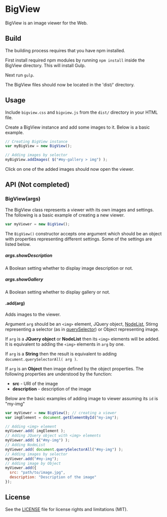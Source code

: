 # BigView

BigView is an image viewer for the Web.

## Build

The building process requires that you have npm installed.

First install required npm modules by running `npm install` inside the BigView directory. This will install Gulp.

Next run `gulp`.

The BigView files should now be located in the 'dist/' directory.

## Usage

Include `bigview.css` and `bigview.js` from the `dist/` directory in your HTML file.

Create a BigView instance and add some images to it. Below is a basic example.
```javascript
// Creating BigView instance
var myBigView = new BigView();

// Adding images by selector
myBigView.addImages( $("#my-gallery > img") );
```
Click on one of the added images should now open the viewer.

## API (Not completed)

### BigView(args)

The BigView class represents a viewer with its own images and settings. The following is a basic example of creating a new viewer.
```javascript
var myViewer = new BigView();
```
The `BigView()` constructor accepts one argument which should be an object with properties representing different settings. Some of the settings are listed below.

##### args.showDescription

A Boolean setting whether to display image description or not.

##### args.showGallery

A Boolean setting whether to display gallery or not.

#### .add(arg)

Adds images to the viewer.

Argument `arg` should be an `<img>` element, JQuery object, [NodeList](https://developer.mozilla.org/en/docs/Web/API/NodeList), Stirng representing a selector (as in [querySelector](https://developer.mozilla.org/en-US/docs/Web/API/Document/querySelector)) or Object representing image.

If `arg` is a **JQuery object** or **NodeList** then its `<img>` elements will be added. It is equivalent to adding the `<img>` elements in `arg` by one.

If `arg` is a **String** then the result is equivalent to adding `document.querySelectorAll( arg )`.

If `arg` is an **Object** then image defined by the object properties. The following properties are understood by the function:
* **src** - URI of the image
* **description** - description of the image

Below are the basic examples of adding image to viewer assuming its ```id``` is "my-img"
```javascript
var myViewer = new BigView(); // creating a viewer
var imgElement = document.getElementById("my-img");

// Adding <img> element
myViewer.add( imgElement );
// Adding JQuery object with <img> elements
myViewer.add( $("#my-img") );
// Adding NodeList
myViewer.add( document.querySelectorAll("#my-img") );
// Adding images by selector
myViewer.add("#my-img");
// Adding image by Object
myViewer.add({
  src: "path/to/image.jpg",
  description: "Description of the image"
});
```

## License

See the [LICENSE](LICENSE) file for license rights and limitations (MIT).
